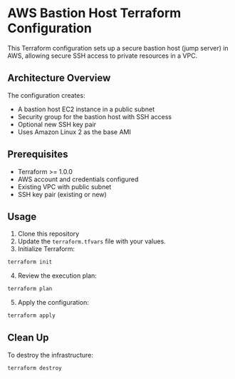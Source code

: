 # AWS Bastion Host Terraform Configuration

This Terraform configuration sets up a secure bastion host (jump server) in AWS, allowing secure SSH access to private resources in a VPC.

## Architecture Overview

The configuration creates:
- A bastion host EC2 instance in a public subnet
- Security group for the bastion host with SSH access
- Optional new SSH key pair
- Uses Amazon Linux 2 as the base AMI

## Prerequisites

- Terraform >= 1.0.0
- AWS account and credentials configured
- Existing VPC with public subnet
- SSH key pair (existing or new)

## Usage

1. Clone this repository
2. Update the `terraform.tfvars` file with your values.
3. Initialize Terraform:
```bash
terraform init
```
4. Review the execution plan:
```bash
terraform plan
```
5. Apply the configuration:
```bash
terraform apply
```
## Clean Up

To destroy the infrastructure:
```bash
terraform destroy
```
